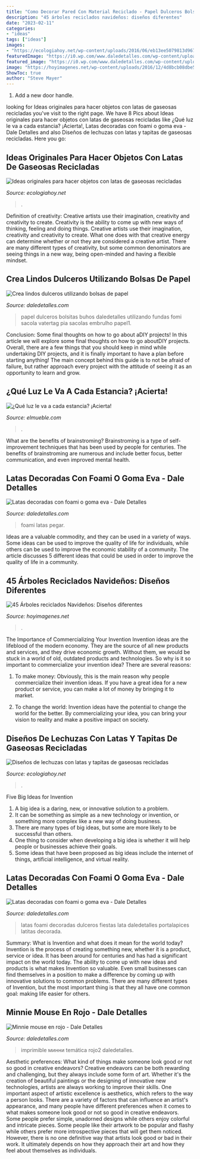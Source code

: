 ```yaml
---
title: "Como Decorar Pared Con Material Reciclado - Papel Dulceros Bolsitas Buhos Daledetalles Utilizando Fundas Fomi Sacola Vatertag Pia Sacolas Embrulho Papel1"
description: "45 árboles reciclados navideños: diseños diferentes"
date: "2023-02-11"
categories:
- "ideas"
tags: ["ideas"]
images:
- "https://ecologiahoy.net/wp-content/uploads/2016/06/eb13ee5079813d96762988125b95b696.jpg"
featuredImage: "https://i0.wp.com/www.daledetalles.com/wp-content/uploads/2016/04/minnie-rojo2.jpg?resize=599%2C400"
featured_image: "https://i0.wp.com/www.daledetalles.com/wp-content/uploads/2016/04/minnie-rojo2.jpg?resize=599%2C400"
image: "https://hoyimagenes.net/wp-content/uploads/2016/12/4d8bcb08dbe544c4695006ed87e2a8b0.jpg"
ShowToc: true
author: "Steve Mayer"
---
```



1. Add a new door handle. 

	

		
looking for Ideas originales para hacer objetos con latas de gaseosas recicladas you've visit to the right page. We have 8 Pics about Ideas originales para hacer objetos con latas de gaseosas recicladas like ¿Qué luz le va a cada estancia? ¡Acierta!, Latas decoradas con foami o goma eva - Dale Detalles and also Diseños de lechuzas con latas y tapitas de gaseosas recicladas. Here you go:
		
    
## Ideas Originales Para Hacer Objetos Con Latas De Gaseosas Recicladas

<img loading=lazy src="https://ecologiahoy.net/wp-content/uploads/2016/06/eb13ee5079813d96762988125b95b696.jpg" onerror="this.onerror=null;this.src='https://tse3.mm.bing.net/th?id=OIP.ntmlUR_on9FxUJZndkCy5QHaLS&amp;pid=15.1';" alt="Ideas originales para hacer objetos con latas de gaseosas recicladas">

_Source: ecologiahoy.net_

>. 

	

Definition of creativity: Creative artists use their imagination, creativity and creativity to create.
Creativity is the ability to come up with new ways of thinking, feeling and doing things. Creative artists use their imagination, creativity and creativity to create. What one does with that creative energy can determine whether or not they are considered a creative artist. There are many different types of creativity, but some common denominators are seeing things in a new way, being open-minded and having a flexible mindset.

    
## Crea Lindos Dulceros Utilizando Bolsas De Papel

<img loading=lazy src="https://i2.wp.com/www.daledetalles.com/wp-content/uploads/2017/05/bolsas-de-papel1.jpg" onerror="this.onerror=null;this.src='https://tse1.mm.bing.net/th?id=OIP.1ntrnR-gs39M9FqA4iJUzgHaJ4&amp;pid=15.1';" alt="Crea lindos dulceros utilizando bolsas de papel">

_Source: daledetalles.com_

>papel dulceros bolsitas buhos daledetalles utilizando fundas fomi sacola vatertag pia sacolas embrulho papel1. 

	

Conclusion: Some final thoughts on how to go about aDIY projects!
In this article we will explore some final thoughts on how to go aboutDIY projects. Overall, there are a few things that you should keep in mind while undertaking DIY projects, and it is finally important to have a plan before starting anything! The main concept behind this guide is to not be afraid of failure, but rather approach every project with the attitude of seeing it as an opportunity to learn and grow.

    
## ¿Qué Luz Le Va A Cada Estancia? ¡Acierta!

<img loading=lazy src="https://www.elmueble.com/medio/2016/02/03/pasillo_con_tiras_de_led_empotrados_924x1280.jpg" onerror="this.onerror=null;this.src='https://tse3.mm.bing.net/th?id=OIP.LsZKrizvwI8K5oayswubuQHaKQ&amp;pid=15.1';" alt="¿Qué luz le va a cada estancia? ¡Acierta!">

_Source: elmueble.com_

>. 

	

What are the benefits of brainstroming?
Brainstroming is a type of self-improvement techniques that has been used by people for centuries. The benefits of brainstroming are numerous and include better focus, better communication, and even improved mental health.

    
## Latas Decoradas Con Foami O Goma Eva - Dale Detalles

<img loading=lazy src="https://i1.wp.com/www.daledetalles.com/wp-content/uploads/2017/06/lata-decorada-con-fomi3.jpg?resize=480%2C640" onerror="this.onerror=null;this.src='https://tse2.mm.bing.net/th?id=OIP.ztgi1ENDEBegteI1c0P9jgHaJ4&amp;pid=15.1';" alt="Latas decoradas con foami o goma eva - Dale Detalles">

_Source: daledetalles.com_

>foami latas pegar. 

	

Ideas are a valuable commodity, and they can be used in a variety of ways. Some ideas can be used to improve the quality of life for individuals, while others can be used to improve the economic stability of a community. The article discusses 5 different ideas that could be used in order to improve the quality of life in a community.

    
## 45 Árboles Reciclados Navideños: Diseños Diferentes

<img loading=lazy src="https://hoyimagenes.net/wp-content/uploads/2016/12/4d8bcb08dbe544c4695006ed87e2a8b0.jpg" onerror="this.onerror=null;this.src='https://tse3.mm.bing.net/th?id=OIP.JhBgSFVjMdmlScmfRiM3tAHaLJ&amp;pid=15.1';" alt="45 Árboles reciclados Navideños: Diseños diferentes">

_Source: hoyimagenes.net_

>. 

	

The Importance of Commercializing Your Invention
Invention ideas are the lifeblood of the modern economy. They are the source of all new products and services, and they drive economic growth. Without them, we would be stuck in a world of old, outdated products and technologies.
So why is it so important to commercialize your invention idea? There are several reasons:

1. To make money: Obviously, this is the main reason why people commercialize their invention ideas. If you have a great idea for a new product or service, you can make a lot of money by bringing it to market.

2. To change the world: Invention ideas have the potential to change the world for the better. By commercializing your idea, you can bring your vision to reality and make a positive impact on society.


    
## Diseños De Lechuzas Con Latas Y Tapitas De Gaseosas Recicladas

<img loading=lazy src="http://ecologiahoy.net/wp-content/uploads/2016/02/lechuzas4.jpg" onerror="this.onerror=null;this.src='https://tse4.mm.bing.net/th?id=OIP.SUJKi8L5ztW6orLHXyX1dAHaJ4&amp;pid=15.1';" alt="Diseños de lechuzas con latas y tapitas de gaseosas recicladas">

_Source: ecologiahoy.net_

>. 

	

Five Big Ideas for Invention
1. A big idea is a daring, new, or innovative solution to a problem. 
2. It can be something as simple as a new technology or invention, or something more complex like a new way of doing business. 
3. There are many types of big ideas, but some are more likely to be successful than others. 
4. One thing to consider when developing a big idea is whether it will help people or businesses achieve their goals. 
5. Some ideas that have been proposed as big ideas include the internet of things, artificial intelligence, and virtual reality.

    
## Latas Decoradas Con Foami O Goma Eva - Dale Detalles

<img loading=lazy src="https://i2.wp.com/www.daledetalles.com/wp-content/uploads/2017/06/lata-decorada-con-fomi13.jpg" onerror="this.onerror=null;this.src='https://tse2.mm.bing.net/th?id=OIP.QonZ9HqPRyZSuxJoX9T-bQHaFj&amp;pid=15.1';" alt="Latas decoradas con foami o goma eva - Dale Detalles">

_Source: daledetalles.com_

>latas foami decoradas dulceros fiestas lata daledetalles portalapices latitas decorada. 

	

Summary: What is Invention and what does it mean for the world today?
Invention is the process of creating something new, whether it is a product, service or idea. It has been around for centuries and has had a significant impact on the world today. The ability to come up with new ideas and products is what makes Invention so valuable. Even small businesses can find themselves in a position to make a difference by coming up with innovative solutions to common problems. There are many different types of Invention, but the most important thing is that they all have one common goal: making life easier for others.

    
## Minnie Mouse En Rojo - Dale Detalles

<img loading=lazy src="https://i0.wp.com/www.daledetalles.com/wp-content/uploads/2016/04/minnie-rojo2.jpg?resize=599%2C400" onerror="this.onerror=null;this.src='https://tse2.mm.bing.net/th?id=OIP.BAvVvT0qGmjFlVGrTAexFgHaE8&amp;pid=15.1';" alt="Minnie mouse en rojo - Dale Detalles">

_Source: daledetalles.com_

>imprimible минни temática rojo2 daledetalles. 

	

Aesthetic preferences: What kind of things make someone look good or not so good in creative endeavors?
Creative endeavors can be both rewarding and challenging, but they always include some form of art. Whether it's the creation of beautiful paintings or the designing of innovative new technologies, artists are always working to improve their skills. One important aspect of artistic excellence is aesthetics, which refers to the way a person looks. There are a variety of factors that can influence an artist's appearance, and many people have different preferences when it comes to what makes someone look good or not so good in creative endeavors. Some people prefer simple, unadorned designs while others enjoy colorful and intricate pieces. Some people like their artwork to be popular and flashy while others prefer more introspective pieces that will get them noticed. However, there is no one definitive way that artists look good or bad in their work. It ultimately depends on how they approach their art and how they feel about themselves as individuals.

